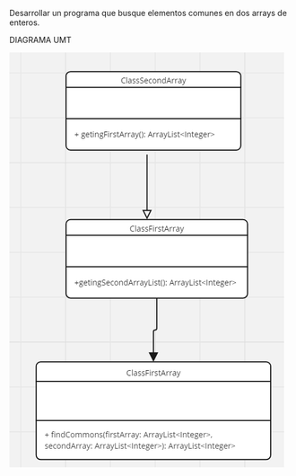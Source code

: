 Desarrollar un programa que busque elementos comunes en dos arrays de enteros.

DIAGRAMA UMT

![alt text](image.png)